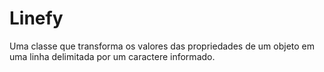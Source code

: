 # Linefy

Uma classe que transforma os valores das propriedades de um objeto em uma linha delimitada por um caractere informado.

